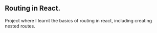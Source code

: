 ## Routing in React.

Project where I learnt the basics of routing in react, including creating nested routes.